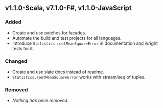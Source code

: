 ## v1.1.0-Scala, v7.1.0-F#, v1.1.0-JavaScript
### Added
- Create and use patches for facades.
- Automate the build and test projects for all languages.
- Introduce `Statistics.rootMeanSquareError` in documentation and wright tests for it.

### Changed
- Create and use slate docs instead of readme.
- `Statistics.rootMeanSquareError` works with stream/seq of tuples.

### Removed
- _Nothing has been removed._
